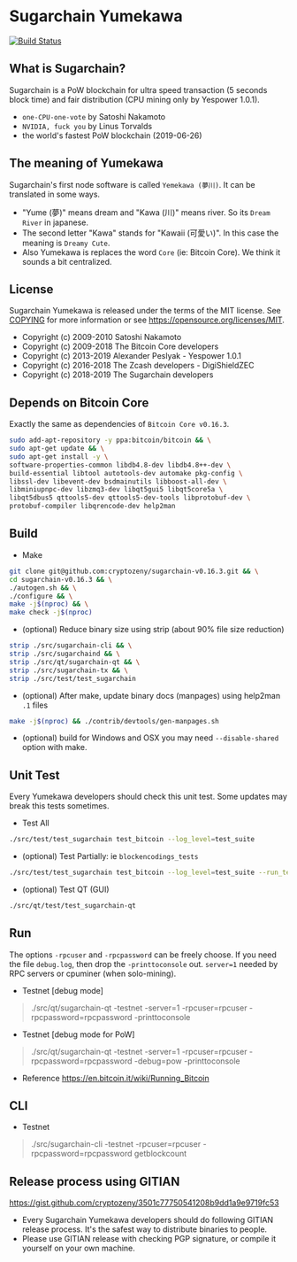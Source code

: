 Sugarchain Yumekawa
===================

[![Build Status](https://travis-ci.com/cryptozeny/sugarchain-v0.16.3.svg?token=KrYycpAcc7g95pAVRykP&branch=master-v0.16.3)](https://travis-ci.com/cryptozeny/sugarchain-v0.16.3)

What is Sugarchain?
-------------------

Sugarchain is a PoW blockchain for ultra speed transaction (5 seconds block time) and fair distribution (CPU mining only by Yespower 1.0.1).
 - `one-CPU-one-vote` by Satoshi Nakamoto
 - `NVIDIA, fuck you` by Linus Torvalds
 - the world's fastest PoW blockchain (2019-06-26)

The meaning of Yumekawa
-----------------------

Sugarchain's first node software is called `Yemekawa (夢川)`. It can be translated in some ways.
 - "Yume (夢)" means dream and "Kawa (川)" means river. So its `Dream River` in japanese.
 - The second letter "Kawa" stands for "Kawaii (可愛い)". In this case the meaning is `Dreamy Cute`.
 - Also Yumekawa is replaces the word `Core` (ie: Bitcoin Core). We think it sounds a bit centralized.

License
-------

Sugarchain Yumekawa is released under the terms of the MIT license. See [COPYING](COPYING) for more
information or see https://opensource.org/licenses/MIT.
- Copyright (c) 2009-2010 Satoshi Nakamoto
- Copyright (c) 2009-2018 The Bitcoin Core developers
- Copyright (c) 2013-2019 Alexander Peslyak - Yespower 1.0.1
- Copyright (c) 2016-2018 The Zcash developers - DigiShieldZEC
- Copyright (c) 2018-2019 The Sugarchain developers

Depends on Bitcoin Core
--------------

Exactly the same as dependencies of `Bitcoin Core v0.16.3`.

```bash
sudo add-apt-repository -y ppa:bitcoin/bitcoin && \
sudo apt-get update && \
sudo apt-get install -y \
software-properties-common libdb4.8-dev libdb4.8++-dev \
build-essential libtool autotools-dev automake pkg-config \
libssl-dev libevent-dev bsdmainutils libboost-all-dev \
libminiupnpc-dev libzmq3-dev libqt5gui5 libqt5core5a \
libqt5dbus5 qttools5-dev qttools5-dev-tools libprotobuf-dev \
protobuf-compiler libqrencode-dev help2man
```

Build
-----

 * Make

```bash
git clone git@github.com:cryptozeny/sugarchain-v0.16.3.git && \
cd sugarchain-v0.16.3 && \
./autogen.sh && \
./configure && \
make -j$(nproc) && \
make check -j$(nproc)
```

 * (optional) Reduce binary size using strip (about 90% file size reduction)

```bash
strip ./src/sugarchain-cli && \
strip ./src/sugarchaind && \
strip ./src/qt/sugarchain-qt && \
strip ./src/sugarchain-tx && \
strip ./src/test/test_sugarchain
```

 * (optional) After make, update binary docs (manpages) using help2man `.1` files

```bash
make -j$(nproc) && ./contrib/devtools/gen-manpages.sh
```

 * (optional) build for Windows and OSX you may need `--disable-shared` option with make.

Unit Test
---------

Every Yumekawa developers should check this unit test. Some updates may break this tests sometimes.

 * Test All
 ```bash
 ./src/test/test_sugarchain test_bitcoin --log_level=test_suite
 ```
 
 * (optional) Test Partially: ie `blockencodings_tests`
 ```bash
 ./src/test/test_sugarchain test_bitcoin --log_level=test_suite --run_test=blockencodings_tests
 ```
 
 * (optional) Test QT (GUI)
 ```bash
 ./src/qt/test/test_sugarchain-qt
 ```

Run
---

The options `-rpcuser` and `-rpcpassword` can be freely choose. If you need the file `debug.log`, then drop the `-printtoconsole` out. `server=1` needed by RPC servers or cpuminer (when solo-mining).

 * Testnet [debug mode]
 > ./src/qt/sugarchain-qt -testnet -server=1 -rpcuser=rpcuser -rpcpassword=rpcpassword -printtoconsole

 * Testnet [debug mode for PoW]
 > ./src/qt/sugarchain-qt -testnet -server=1 -rpcuser=rpcuser -rpcpassword=rpcpassword -debug=pow -printtoconsole

 * Reference https://en.bitcoin.it/wiki/Running_Bitcoin

CLI
---

 * Testnet
 > ./src/sugarchain-cli -testnet -rpcuser=rpcuser -rpcpassword=rpcpassword getblockcount

Release process using GITIAN
----------------------------

https://gist.github.com/cryptozeny/3501c77750541208b9dd1a9e9719fc53

 * Every Sugarchain Yumekawa developers should do following GITIAN release process. It's the safest way to distribute binaries to people.
 * Please use GITIAN release with checking PGP signature, or compile it yourself on your own machine.
 
